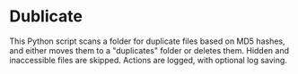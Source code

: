 # Dublicate
This Python script scans a folder for duplicate files based on MD5 hashes, and either moves them to a "duplicates" folder or deletes them. Hidden and inaccessible files are skipped. Actions are logged, with optional log saving.
